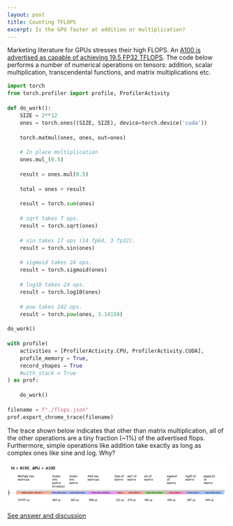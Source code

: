```yaml
---
layout: post
title: Counting TFLOPS
excerpt: Is the GPU faster at addition or multiplication?
---
```


Marketing literature for GPUs stresses their high FLOPS. An [A100 is advertised as capable of
achieving 19.5 FP32 TFLOPS](https://developer.nvidia.com/blog/nvidia-ampere-architecture-in-depth/).
The code below performs a number of numerical operations on tensors: addition, scalar
multiplication, transcendental functions, and matrix multiplications etc.

``` python
import torch
from torch.profiler import profile, ProfilerActivity

def do_work():
    SIZE = 2**12
    ones = torch.ones((SIZE, SIZE), device=torch.device('cuda'))

    torch.matmul(ones, ones, out=ones)

    # In place multiplication
    ones.mul_(0.5)

    result = ones.mul(0.5)

    total = ones + result

    result = torch.sum(ones)

    # sqrt takes 7 ops.
    result = torch.sqrt(ones)

    # sin takes 17 ops (14 fp64, 3 fp32).
    result = torch.sin(ones)

    # sigmoid takes 24 ops.
    result = torch.sigmoid(ones)

    # log10 takes 24 ops.
    result = torch.log10(ones)

    # pow takes 142 ops.
    result = torch.pow(ones, 3.14159)

do_work()

with profile(
    activities = [ProfilerActivity.CPU, ProfilerActivity.CUDA],
    profile_memory = True,
    record_shapes = True
    #with_stack = True
) as prof:

    do_work()

filename = f"./flops.json"
prof.export_chrome_trace(filename)
```

The trace shown below indicates that other than matrix multiplication, all of the other operations
are a tiny fraction (~1%) of the advertised flops. Furthermore, simple operations like addition take
exactly as long as complex ones like sine and log. Why?

<a href = "/vector_flops/assorted_flops.jpg">
  <img src= "/vector_flops/assorted_flops.jpg" text="vector flops trace">
</a>

[See answer and discussion](/vector-flops-answer/)
